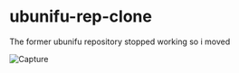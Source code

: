 # ubunifu-rep-clone
The former ubunifu repository stopped working so i moved


![Capture](https://user-images.githubusercontent.com/44953808/121787020-4ff2a100-cbcc-11eb-9a29-0765af456126.PNG)
